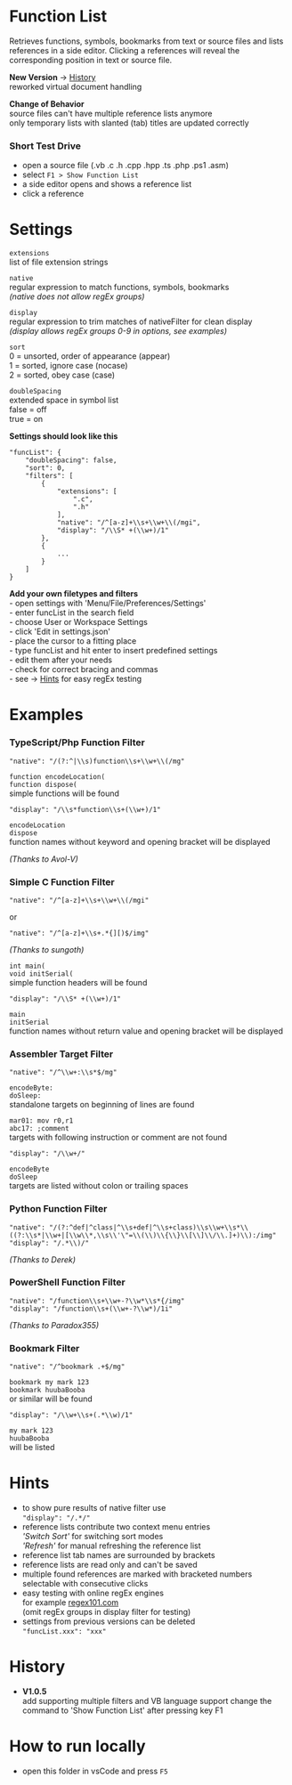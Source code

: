 # Function List
Retrieves functions, symbols, bookmarks from text or source files and lists references in a side editor. Clicking a references will reveal the corresponding position in text or source file.

**New Version** -> [History](#history)  
reworked virtual document handling

**Change of Behavior**  
source files can't have multiple reference lists anymore  
only temporary lists with slanted (tab) titles are updated correctly

### Short Test Drive
- open a source file (.vb .c .h .cpp .hpp .ts .php .ps1 .asm)
- select `F1 > Show Function List`
- a side editor opens and shows a reference list
- click a reference

# Settings
`extensions`  
list of file extension strings

`native`  
regular expression to match functions, symbols, bookmarks  
_(native does not allow regEx groups)_

`display`  
regular expression to trim matches of nativeFilter for clean display  
_(display allows regEx groups 0-9 in options, see examples)_

`sort`  
0 = unsorted, order of appearance (appear)  
1 = sorted, ignore case (nocase)  
2 = sorted, obey case (case)

`doubleSpacing`  
extended space in symbol list  
false = off  
true = on

**Settings should look like this**

    "funcList": {
        "doubleSpacing": false,
        "sort": 0,
        "filters": [
            {
                "extensions": [
                    ".c",
                    ".h"
                ],
                "native": "/^[a-z]+\\s+\\w+\\(/mgi",
                "display": "/\\S* +(\\w+)/1"
            },
            {
                ...
            }
        ]
    }

**Add your own filetypes and filters**  
\- open settings with 'Menu/File/Preferences/Settings'  
\- enter funcList in the search field  
\- choose User or Workspace Settings  
\- click 'Edit in settings.json'  
\- place the cursor to a fitting place  
\- type funcList and hit enter to insert predefined settings  
\- edit them after your needs  
\- check for correct bracing and commas  
\- see -> [Hints](#hints) for easy regEx testing

# Examples
### TypeScript/Php Function Filter

    "native": "/(?:^|\\s)function\\s+\\w+\\(/mg"

`function encodeLocation(`  
`function dispose(`  
simple functions will be found

    "display": "/\\s*function\\s+(\\w+)/1"

`encodeLocation`  
`dispose`  
function names without keyword and opening bracket will be displayed  

_(Thanks to Avol-V)_

### Simple C Function Filter

    "native": "/^[a-z]+\\s+\\w+\\(/mgi"

or  

    "native": "/^[a-z]+\\s+.*{][)$/img"

_(Thanks to sungoth)_

`int main(`  
`void initSerial(`  
simple function headers will be found

    "display": "/\\S* +(\\w+)/1"

`main`  
`initSerial`  
function names without return value and opening bracket will be displayed

### Assembler Target Filter

    "native": "/^\\w+:\\s*$/mg"

`encodeByte:`  
`doSleep:`  
standalone targets on beginning of lines are found

`mar01: mov r0,r1`  
`abc17: ;comment`  
targets with following instruction or comment are not found

    "display": "/\\w+/"
    
`encodeByte`  
`doSleep`  
targets are listed without colon or trailing spaces

### Python Function Filter

    "native": "/(?:^def|^class|^\\s+def|^\\s+class)\\s\\w+\\s*\\((?:\\s*|\\w+|[\\w\\*,\\s\\'\"=\\(\\)\\{\\}\\[\\]\\/\\.]+)\\):/img"
    "display": "/.*\\)/"

_(Thanks to Derek)_

### PowerShell Function Filter

    "native": "/function\\s+\\w+-?\\w*\\s*{/img"  
    "display": "/function\\s+(\\w+-?\\w*)/1i"

_(Thanks to Paradox355)_

### Bookmark Filter

    "native": "/^bookmark .+$/mg"

`bookmark my mark 123`  
`bookmark huubaBooba`  
or similar will be found

    "display": "/\\w+\\s+(.*\\w)/1"

`my mark 123`  
`huubaBooba`  
will be listed

# Hints
 
- to show pure results of native filter use  
  `"display": "/.*/"`
- reference lists contribute two context menu entries  
  _'Switch Sort'_ for switching sort modes  
  _'Refresh'_ for manual refreshing the reference list
- reference list tab names are surrounded by brackets
- reference lists are read only and can't be saved
- multiple found references are marked with bracketed numbers  
  selectable with consecutive clicks  
- easy testing with online regEx engines  
  for example [regex101.com](https://regex101.com)  
  (omit regEx groups in display filter for testing)  
- settings from previous versions can be deleted  
  `"funcList.xxx": "xxx"`

# History
- __V1.0.5__  
  add supporting multiple filters and VB language support
  change the command to 'Show Function List' after pressing key F1

# How to run locally
- open this folder in vsCode and press `F5`

